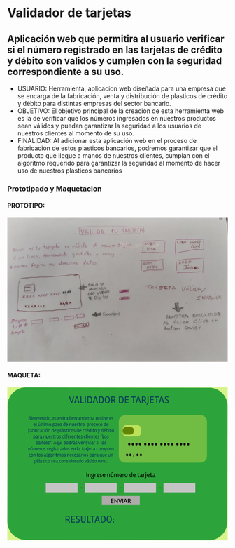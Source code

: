 # Validador de tarjetas

## Aplicación web que permitira al usuario verificar si el número registrado en las tarjetas de crédito y débito son validos y cumplen con la seguridad correspondiente a su uso.

* USUARIO:
Herramienta, aplicacion web diseñada para una empresa que se encarga de 
la fabricación, venta y distribución de plasticos de crédito y débito para distintas empresas del sector bancario.
* OBJETIVO:
El objetivo principal de la creación de esta herramienta web es la de 
verificar que los números ingresados en nuestros productos sean válidos
y puedan garantizar la seguridad a los usuarios de nuestros clientes al momento de su uso.
* FINALIDAD:
Al adicionar esta aplicación web en el proceso de fabricación de estos plasticos bancarios, podremos garantizar que el producto que llegue a manos de nuestros clientes, cumplan con el algoritmo requerido para garantizar la seguridad al momento de hacer uso de nuestros plasticos bancarios<br>
### Prototipado y Maquetacion
#### PROTOTIPO:<br>
![alt text](https://github.com/Elianetapia/LIM012-card-validation/blob/master/img/PROTOTIPO.jpg) <br>

#### MAQUETA:<br>
![alt text](https://github.com/Elianetapia/LIM012-card-validation/blob/master/img/CREDIT%20CARD%20VALIDATOR.png)<br>